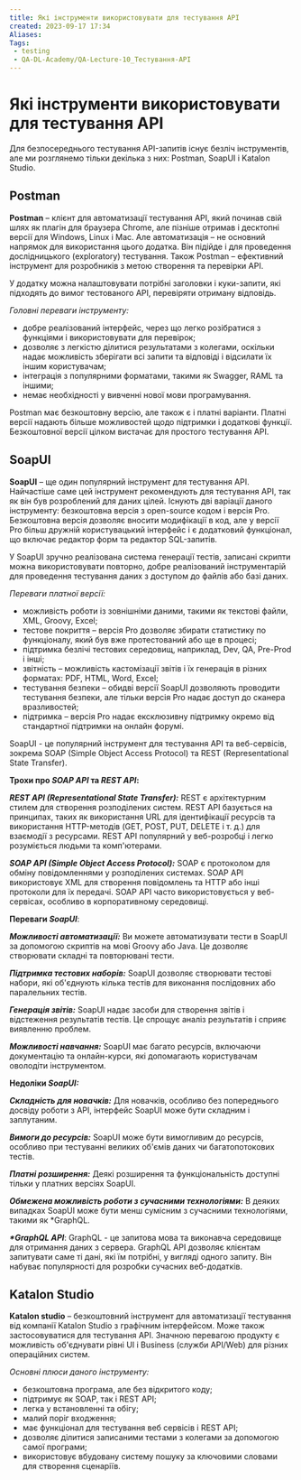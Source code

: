 ```yaml
---
title: Які інструменти використовувати для тестування API
created: 2023-09-17 17:34
Aliases:
Tags: 
 - testing
 - QA-DL-Academy/QA-Lecture-10_Тестування-АPІ
---
```

# Які інструменти використовувати для тестування API


Для безпосереднього тестування API-запитів існує безліч інструментів, але ми розглянемо тільки декілька з них: Postman, SoapUI і Katalon Studio.

## Postman

**Postman** – клієнт для автоматизації тестування API, який починав свій шлях як плагін для браузера Chrome, але пізніше отримав і десктопні версії для Windows, Linux і Mac. Але автоматизація – не основний напрямок для використання цього додатка. Він підійде і для проведення дослідницького (exploratory) тестування. Також Postman – ефективний інструмент для розробників з метою створення та перевірки API.

У додатку можна налаштовувати потрібні заголовки і куки-запити, які підходять до вимог тестованого API, перевіряти отриману відповідь.

_Головні переваги інструменту:_

* добре реалізований інтерфейс, через що легко розібратися з функціями і використовувати для перевірок;
* дозволяє з легкістю ділитися результатами з колегами, оскільки надає можливість зберігати всі запити та відповіді і відсилати їх іншим користувачам;
* інтеграція з популярними форматами, такими як Swagger, RAML та іншими;
* немає необхідності у вивченні нової мови програмування.

Postman має безкоштовну версію, але також є і платні варіанти. Платні версії надають більше можливостей щодо підтримки і додаткові функції. Безкоштовної версії цілком вистачає для простого тестування API.

## SoapUI

**SoapUI** – ще один популярний інструмент для тестування API. Найчастіше саме цей інструмент рекомендують для тестування API, так як він був розроблений для даних цілей. Існують дві варіації даного інструменту: безкоштовна версія з open-source кодом і версія Pro. Безкоштовна версія дозволяє вносити модифікації в код, але у версії Pro більш дружній користувацький інтерфейс і є додатковий функціонал, що включає редактор форм та редактор SQL-запитів.

У SoapUI зручно реалізована система генерації тестів, записані скрипти можна використовувати повторно, добре реалізований інструментарій для проведення тестування даних з доступом до файлів або базі даних.

_Переваги платної версії:_

* можливість роботи із зовнішніми даними, такими як текстові файли, XML, Groovy, Excel;
* тестове покриття – версія Pro дозволяє збирати статистику по функціоналу, який був вже протестований або ще в процесі;
* підтримка безлічі тестових середовищ, наприклад, Dev, QA, Pre-Prod і інші;
* звітність – можливість кастомізації звітів і їх генерація в різних форматах: PDF, HTML, Word, Excel;
* тестування безпеки – обидві версії SoapUI дозволяють проводити тестування безпеки, але тільки версія Pro надає доступ до сканера вразливостей;
* підтримка – версія Pro надає ексклюзивну підтримку окремо від стандартної підтримки на онлайн форумі.

SoapUI - це популярний інструмент для тестування API та веб-сервісів, зокрема SOAP (Simple Object Access Protocol) та REST (Representational State Transfer). 

**Трохи про _SOAP API_ та _REST API_:**

**_REST API (Representational State Transfer):_** REST є архітектурним стилем для створення розподілених систем. REST API базується на принципах, таких як використання URL для ідентифікації ресурсів та використання HTTP-методів (GET, POST, PUT, DELETE і т. д.) для взаємодії з ресурсами. REST API популярний у веб-розробці і легко розуміється людьми та комп'ютерами.

**_SOAP API (Simple Object Access Protocol):_** SOAP є протоколом для обміну повідомленнями у розподілених системах. SOAP API використовує XML для створення повідомлень та HTTP або інші протоколи для їх передачі. SOAP API часто використовується у веб-сервісах, особливо в корпоративному середовищі.

**Переваги _SoapUI_**:

**_Можливості автоматизації:_** Ви можете автоматизувати тести в SoapUI за допомогою скриптів на мові Groovy або Java. Це дозволяє створювати складні та повторювані тести.

**_Підтримка тестових наборів:_** SoapUI дозволяє створювати тестові набори, які об'єднують кілька тестів для виконання послідовних або паралельних тестів.

**_Генерація звітів:_** SoapUI надає засоби для створення звітів і відстеження результатів тестів. Це спрощує аналіз результатів і сприяє виявленню проблем.

**_Можливості навчання:_** SoapUI має багато ресурсів, включаючи документацію та онлайн-курси, які допомагають користувачам оволодіти інструментом.

**Недоліки _SoapUI:_**

**_Складність для новачків:_** Для новачків, особливо без попереднього досвіду роботи з API, інтерфейс SoapUI може бути складним і заплутаним.

**_Вимоги до ресурсів:_** SoapUI може бути вимогливим до ресурсів, особливо при тестуванні великих об'ємів даних чи багатопотокових тестів.

**_Платні розширення:_** Деякі розширення та функціональність доступні тільки у платних версіях SoapUI.

**_Обмежена можливість роботи з сучасними технологіями:_** В деяких випадках SoapUI може бути менш сумісним з сучасними технологіями, такими як *GraphQL. 

**_*GraphQL API_**: GraphQL - це запитова мова та виконавча середовище для отримання даних з сервера. GraphQL API дозволяє клієнтам запитувати саме ті дані, які їм потрібні, у вигляді одного запиту. Він набуває популярності для розробки сучасних веб-додатків.

## Katalon Studio

**Katalon studio** – безкоштовний інструмент для автоматизації тестування від компанії Katalon Studio з графічним інтерфейсом. Може також застосовуватися для тестування API. Значною перевагою продукту є можливість об'єднувати рівні UI і Business (служби API/Web) для різних операційних систем.

_Основні плюси даного інструменту:_
* безкоштовна програма, але без відкритого коду;
* підтримує як SOAP, так і REST API;
* легка у встановленні та обігу;
* малий поріг входження;
* має функціонал для тестування веб сервісів і REST API;
* дозволяє ділитися записаними тестами з колегами за допомогою самої програми;
* використовує вбудовану систему пошуку за ключовими словами для створення сценаріїв.